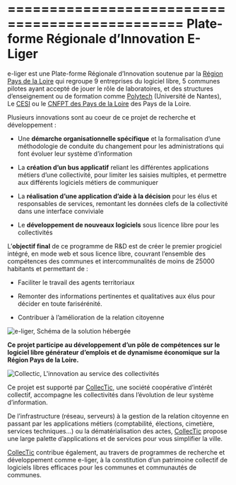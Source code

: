 ===============================================
Plate-forme Régionale d’Innovation E-Liger
===============================================

e-liger est une Plate-forme Régionale d’Innovation soutenue par la 
[Région Pays de la Loire](http://www.paysdelaloire.fr/ "Région Pays de la Loire") qui regroupe 9 entreprises 
du logiciel libre, 5 communes pilotes ayant accepté de jouer le rôle de laboratoires, et des structures 
d’enseignement ou de formation comme [Polytech](http://www.polytech.univ-nantes.fr/ "Polytech") (Université 
de Nantes), Le [CESI](http://www.cesi.fr/centre-saint-nazaire.asp "CESI") ou le 
[CNFPT des Pays de la Loire](http://www.pdll.cnfpt.fr/ "CNFPT des Pays de la Loire") des Pays de la Loire.

Plusieurs innovations sont au coeur de ce projet de recherche et développement :

* Une **démarche organisationnelle spécifique** et la formalisation d’une méthodologie de conduite du 
changement pour les administrations qui font évoluer leur système d’information

* La **création d’un bus applicatif** reliant les différentes applications métiers d’une collectivité, 
pour limiter les saisies multiples, et permettre aux différents logiciels métiers de communiquer

* La **réalisation d’une application d’aide à la décision** pour les élus et responsables de services, 
remontant les données clefs de la collectivité dans une interface conviviale

* Le **développement de nouveaux logiciels** sous licence libre pour les collectivités

L’**objectif final** de ce programme de R&D est de créer le premier progiciel intégré, 
en mode web et sous licence libre, couvrant l’ensemble des compétences des communes et 
intercommunalités de moins de 25000 habitants et permettant de :

* Faciliter le travail des agents territoriaux

* Remonter des informations pertinentes et qualitatives aux élus pour décider en toute farisérénité.

* Contribuer à l’amélioration de la relation citoyenne

![e-liger, Schéma de la solution hébergée](https://raw.github.com/e-liger/eliger.presentation/master/images/schema-e-liger.png "e-liger, Une solution hébergée au service des collectivités")

**Ce projet participe au développement d’un pôle de compétences sur le logiciel libre générateur 
d’emplois et de dynamisme économique sur la Région Pays de la Loire.**

![Collectic, L'innovation au service des collectivités](https://raw.github.com/e-liger/eliger.presentation/master/images/logo-collectic.png "Collectic, L'innovation au service des collectivités")

Ce projet est supporté par [CollecTic](http://www.collectic.fr/ "CollecTic"), une société coopérative d’intérêt 
collectif, accompagne les collectivités dans l’évolution de leur système d’information.

De l’infrastructure (réseau, serveurs) à la gestion de la relation citoyenne en passant par les applications 
métiers (comptabilité, élections, cimetière, services techniques...) ou la dématérialisation des actes, 
[CollecTic](http://www.collectic.fr/ "CollecTic") propose une large palette d’applications et de services 
pour vous simplifier la ville.

[CollecTic](http://www.collectic.fr/ "CollecTic") contribue également, au travers de programmes de recherche 
et développement comme e-liger, à la constitution d’un patrimoine collectif de logiciels libres efficaces 
pour les communes et communautés de communes.


